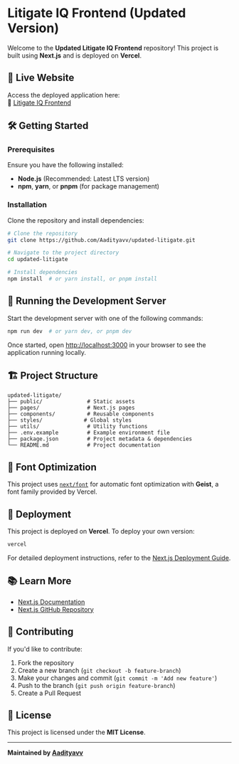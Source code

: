 # Litigate IQ Frontend (Updated Version)

Welcome to the **Updated Litigate IQ Frontend** repository! This project is built using **Next.js** and is deployed on **Vercel**.

## 🚀 Live Website
Access the deployed application here:  
🔗 [Litigate IQ Frontend](https://frontend-litigate-without-db.vercel.app/)

## 🛠️ Getting Started

### Prerequisites
Ensure you have the following installed:
- **Node.js** (Recommended: Latest LTS version)
- **npm**, **yarn**, or **pnpm** (for package management)

### Installation
Clone the repository and install dependencies:

```bash
# Clone the repository
git clone https://github.com/Aadityavv/updated-litigate.git

# Navigate to the project directory
cd updated-litigate

# Install dependencies
npm install  # or yarn install, or pnpm install
```

## 🔧 Running the Development Server
Start the development server with one of the following commands:

```bash
npm run dev  # or yarn dev, or pnpm dev
```

Once started, open [http://localhost:3000](http://localhost:3000) in your browser to see the application running locally.

## 🏗️ Project Structure
```
updated-litigate/
├── public/              # Static assets
├── pages/               # Next.js pages
├── components/          # Reusable components
├── styles/             # Global styles
├── utils/               # Utility functions
├── .env.example         # Example environment file
├── package.json         # Project metadata & dependencies
└── README.md            # Project documentation
```

## 🎨 Font Optimization
This project uses [`next/font`](https://nextjs.org/docs/app/building-your-application/optimizing/fonts) for automatic font optimization with **Geist**, a font family provided by Vercel.

## 🚀 Deployment
This project is deployed on **Vercel**. To deploy your own version:

```bash
vercel
```

For detailed deployment instructions, refer to the [Next.js Deployment Guide](https://nextjs.org/docs/deployment).

## 📚 Learn More
- [Next.js Documentation](https://nextjs.org/docs)  
- [Next.js GitHub Repository](https://github.com/vercel/next.js)

## 🤝 Contributing
If you'd like to contribute:
1. Fork the repository
2. Create a new branch (`git checkout -b feature-branch`)
3. Make your changes and commit (`git commit -m 'Add new feature'`)
4. Push to the branch (`git push origin feature-branch`)
5. Create a Pull Request

## 📜 License
This project is licensed under the **MIT License**.

---
**Maintained by [Aadityavv](https://github.com/Aadityavv)**

